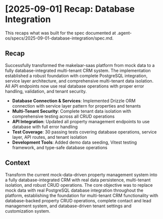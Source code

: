 # [2025-09-01] Recap: Database Integration

This recaps what was built for the spec documented at .agent-os/specs/2025-09-01-database-integration/spec.md.

## Recap

Successfully transformed the makelaar-saas platform from mock data to a fully database-integrated multi-tenant CRM system. The implementation established a robust foundation with complete PostgreSQL integration, service layer architecture, and comprehensive multi-tenant data isolation. All API endpoints now use real database operations with proper error handling, validation, and tenant security.

- **Database Connection & Services**: Implemented Drizzle ORM connection with service layer pattern for properties and tenants
- **Multi-Tenant Security**: Complete tenant data isolation with comprehensive testing across all CRUD operations
- **API Integration**: Updated all property management endpoints to use database with full error handling
- **Test Coverage**: 30 passing tests covering database operations, service layer, API routes, and tenant isolation
- **Development Tools**: Added demo data seeding, Vitest testing framework, and type-safe database operations

## Context

Transform the current mock-data-driven property management system into a fully database-integrated CRM with real data persistence, multi-tenant isolation, and robust CRUD operations. The core objective was to replace mock data with real PostgreSQL database integration throughout the platform, establishing the foundation for multi-tenant CRM functionality with database-backed property CRUD operations, complete contact and lead management system, and database-driven tenant settings and customization system.